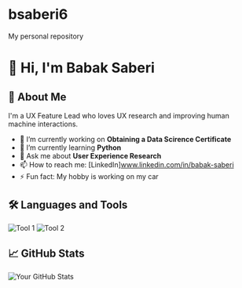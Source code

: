 # bsaberi6
My personal repository
# 👋 Hi, I'm Babak Saberi

## 🚀 About Me
I'm a UX Feature Lead who loves UX research and improving human machine interactions.

- 🔭 I’m currently working on **Obtaining a Data Scirence Certificate**
- 🌱 I’m currently learning **Python**
- 💬 Ask me about **User Experience Research**
- 📫 How to reach me: [LinkedIn]www.linkedin.com/in/babak-saberi
- ⚡ Fun fact: My hobby is working on my car

## 🛠️ Languages and Tools
![Tool 1](https://img.shields.io/badge/-Tool1-05122A?style=flat&logo=tool1&logoColor=white)
![Tool 2](https://img.shields.io/badge/-Tool2-05122A?style=flat&logo=tool2&logoColor=white)

## 📈 GitHub Stats
![Your GitHub Stats](https://github-readme-stats.vercel.app/api?username=yourusername&show_icons=true&hide_title=true)
